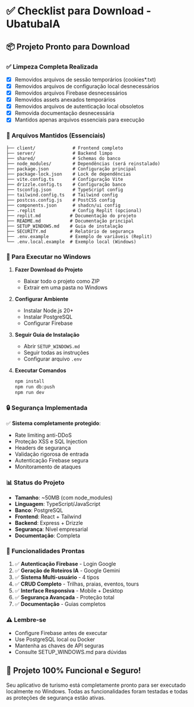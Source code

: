 # ✅ Checklist para Download - UbatubaIA

## 📦 Projeto Pronto para Download

### ✅ Limpeza Completa Realizada

- [x] Removidos arquivos de sessão temporários (cookies*.txt)
- [x] Removidos arquivos de configuração local desnecessários 
- [x] Removidos arquivos Firebase desnecessários
- [x] Removidos assets anexados temporários
- [x] Removidos arquivos de autenticação local obsoletos
- [x] Removida documentação desnecessária
- [x] Mantidos apenas arquivos essenciais para execução

### 📁 Arquivos Mantidos (Essenciais)

```
├── client/              # Frontend completo
├── server/              # Backend limpo
├── shared/              # Schemas do banco
├── node_modules/        # Dependências (será reinstalado)
├── package.json         # Configuração principal
├── package-lock.json    # Lock de dependências
├── vite.config.ts       # Configuração Vite
├── drizzle.config.ts    # Configuração banco
├── tsconfig.json        # TypeScript config
├── tailwind.config.ts   # Tailwind config
├── postcss.config.js    # PostCSS config
├── components.json      # shadcn/ui config
├── .replit              # Config Replit (opcional)
├── replit.md           # Documentação do projeto
├── README.md           # Documentação principal
├── SETUP_WINDOWS.md    # Guia de instalação
├── SECURITY.md         # Relatório de segurança
├── .env.example        # Exemplo de variáveis (Replit)
└── .env.local.example  # Exemplo local (Windows)
```

### 🚀 Para Executar no Windows

1. **Fazer Download do Projeto**
   - Baixar todo o projeto como ZIP
   - Extrair em uma pasta no Windows

2. **Configurar Ambiente**
   - Instalar Node.js 20+
   - Instalar PostgreSQL
   - Configurar Firebase

3. **Seguir Guia de Instalação**
   - Abrir `SETUP_WINDOWS.md`
   - Seguir todas as instruções
   - Configurar arquivo `.env`

4. **Executar Comandos**
   ```bash
   npm install
   npm run db:push
   npm run dev
   ```

### 🔒 Segurança Implementada

✅ **Sistema completamente protegido**:
- Rate limiting anti-DDoS
- Proteção XSS e SQL Injection
- Headers de segurança
- Validação rigorosa de entrada
- Autenticação Firebase segura
- Monitoramento de ataques

### 📊 Status do Projeto

- **Tamanho**: ~50MB (com node_modules)
- **Linguagem**: TypeScript/JavaScript
- **Banco**: PostgreSQL
- **Frontend**: React + Tailwind
- **Backend**: Express + Drizzle
- **Segurança**: Nível empresarial
- **Documentação**: Completa

### 🎯 Funcionalidades Prontas

1. ✅ **Autenticação Firebase** - Login Google
2. ✅ **Geração de Roteiros IA** - Google Gemini
3. ✅ **Sistema Multi-usuário** - 4 tipos
4. ✅ **CRUD Completo** - Trilhas, praias, eventos, tours
5. ✅ **Interface Responsiva** - Mobile + Desktop
6. ✅ **Segurança Avançada** - Proteção total
7. ✅ **Documentação** - Guias completos

### ⚠️ Lembre-se

- Configure Firebase antes de executar
- Use PostgreSQL local ou Docker
- Mantenha as chaves de API seguras
- Consulte SETUP_WINDOWS.md para dúvidas

## 🎉 Projeto 100% Funcional e Seguro!

Seu aplicativo de turismo está completamente pronto para ser executado localmente no Windows. Todas as funcionalidades foram testadas e todas as proteções de segurança estão ativas.